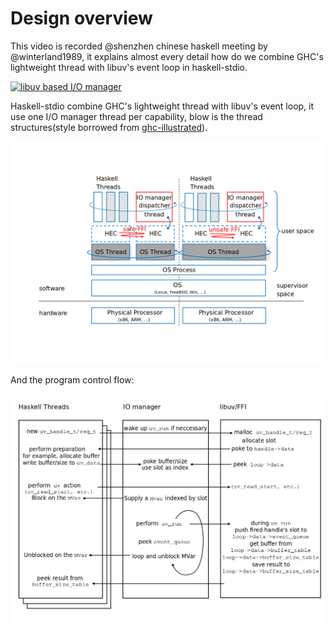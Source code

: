 Design overview
===============

This video is recorded @shenzhen chinese haskell meeting by @winterland1989, it explains almost every detail how do we combine GHC's lightweight thread with libuv's event loop in haskell-stdio.

[![libuv based I/O manager](https://img.youtube.com/vi/2J0fGMpFA_w/0.jpg)](https://youtu.be/2J0fGMpFA_w) 

Haskell-stdio combine GHC's lightweight thread with libuv's event loop, it use one I/O manager thread per capability, blow is the thread structures(style borrowed from [ghc-illustrated](https://github.com/takenobu-hs/haskell-ghc-illustrated)).

![haskell-stdio thread structures](./io-manager-thread-structure.png)

And the program control flow:

![haskell-stdio control flow](./io-manager-flow.png)
